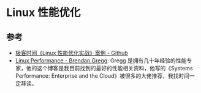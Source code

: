 # Linux 性能优化




## 参考

- [极客时间《Linux 性能优化实战》案例 - Github](https://github.com/feiskyer/linux-perf-examples)
- [Linux Performance - Brendan Gregg](http://www.brendangregg.com/linuxperf.html): Gregg 是拥有几十年经验的性能专家，他的这个博客是我目前找到的最好的性能相关资料，他写的《Systems Performance: Enterprise and the Cloud》被很多的大佬推荐，我找时间一定拜读。

